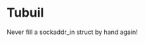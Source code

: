 Tubuil
================================================================================

Never fill a sockaddr_in struct by hand again!